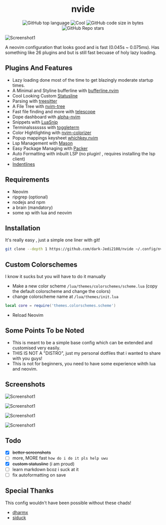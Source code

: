 <div align="center">
  <h1> nvide </h1>
</div>
<div align="center">

![GitHub top language](https://img.shields.io/github/languages/top/dark-Jedi2108/nvide?color=6d92bf&style=for-the-badge)
![Cool](https://img.shields.io/badge/Cool-Affirmative-da696f?style=for-the-badge)
![GitHub code size in bytes](https://img.shields.io/github/languages/code-size/dark-Jedi2108/nvide?color=e1b56a&style=for-the-badge)
![GitHub Repo stars](https://img.shields.io/github/stars/dark-Jedi2108/nvide?color=74be88&style=for-the-badge)

</div>


![Screenshot1](https://raw.githubusercontent.com/dark-Jedi2108/nvide/main/.github/screenshots/h1.png)


A neovim configuration that looks good and is fast (0.045s ~ 0.075ms).
Has something like 26 plugins and but is still fast becuase of holy lazy loading.


## Plugins And Features
+ Lazy loading done most of the time to get blazingly moderate startup times.
+ A Minimal and Styline bufferline with [bufferline.nvim](https://github.com/akinsho/bufferline.nvim)
+ Cool Looking Custom [Statusline](https://github.com/dark-Jedi2108/nvide/tree/main/lua/staline)
+ Parsing with [treesitter](https://github.com/nvim-treesitter/nvim-treesitter)
+ A File Tree with [nvim-tree](https://github.com/kyazdani42/nvim-tree.lua)
+ Fast file finding and more with [telescope](https://github.com/nvim-telescope/telescope.nvim/)
+ Dope dashboard with [alpha-nvim](https://github.com/goolord/alpha-nvim/)
+ Snippets with [LuaSnip](https://github.com/L3MON4D3/LuaSnip)
+ Terminalsssssss with [toggleterm](https://github.com/akinsho/toggleterm.nvim)
+ Color Hightlighting with [nvim-colorizer](https://github.com/norcalli/nvim-colorizer.lua)
+ Popup mappings keysheet [whichkey.nvim](https://github.com/folke/which-key.nvim)
+ Lsp Management with [Mason](https://github.com/williamboman/mason.nvim/)
+ Easy Package Managing with [Packer](https://github.com/wbthomason/packer.nvim)
+ Auto Formatting with inbuilt LSP (no plugin! , requires installing the lsp client)
+ [Indentlines](https://github.com/lukas-reineke/indent-blankline.nvim)

## Requirements
+ Neovim
+ ripgrep (optional)
+ nodejs and npm
+ a brain (mandatory)
+ some xp with lua and neovim

## Installation

It's really easy , just a simple one liner with git!
```bash
git clone --depth 1 https://github.com/dark-Jedi2108/nvide ~/.config/nvim
```
## Custom Colorschemes
I know it sucks but you will have to do it manually
+ Make a new color scheme  `/lua/themes/colorschemes/scheme.lua` (copy the default colorscheme and change the colors) 
+ change colorscheme name at `/lua/themes/init.lua` 

```lua
local core = require('themes.colorschemes.scheme')
```

+ Reload Neovim

## Some Points To be Noted
+ This is meant to be a simple base config which can be extended and customised very easily.
+ THIS IS NOT A "DISTRO", just my personal dotfiles that i wanted to share with you guys!
+ This is not for beginners, you need to have some experience wihth lua and neovim.

## Screenshots

![Screenshot1](https://raw.githubusercontent.com/dark-Jedi2108/nvide/main/.github/screenshots/n1.png)

![Screenshot1](https://raw.githubusercontent.com/dark-Jedi2108/nvide/main/.github/screenshots/n2.png)

![Screenshot1](https://raw.githubusercontent.com/dark-Jedi2108/nvide/main/.github/screenshots/n3.png)

![Screenshot1](https://raw.githubusercontent.com/dark-Jedi2108/nvide/main/.github/screenshots/n4.png)



## Todo
- [x]  ~~better screenshots~~
- [ ]  more, MORE fast `how do i do it pls help uwu`
- [x]  ~~custom statusline~~ (i am proud)
- [ ]  learn markdown bcoz i suck at it
- [ ]  fix autoformatting on save

## Special Thanks 
This config wouldn't have been possible without these chads!
+ [dharmx](https://github.com/dharmx/KrakeNvim/)
+ [siduck](https://github.com/NvChad/NvChad)

